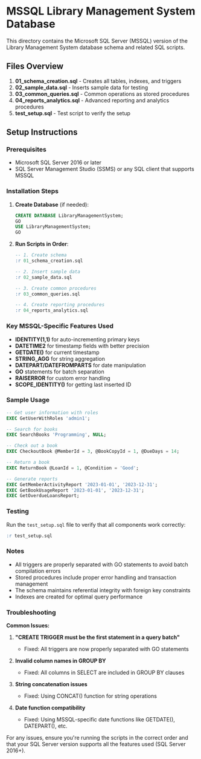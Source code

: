 # MSSQL Library Management System Database

This directory contains the Microsoft SQL Server (MSSQL) version of the Library Management System database schema and related SQL scripts.

## Files Overview

1. **01_schema_creation.sql** - Creates all tables, indexes, and triggers
2. **02_sample_data.sql** - Inserts sample data for testing
3. **03_common_queries.sql** - Common operations as stored procedures
4. **04_reports_analytics.sql** - Advanced reporting and analytics procedures
5. **test_setup.sql** - Test script to verify the setup

## Setup Instructions

### Prerequisites

- Microsoft SQL Server 2016 or later
- SQL Server Management Studio (SSMS) or any SQL client that supports MSSQL

### Installation Steps

1. **Create Database** (if needed):

   ```sql
   CREATE DATABASE LibraryManagementSystem;
   GO
   USE LibraryManagementSystem;
   GO
   ```

2. **Run Scripts in Order**:

   ```sql
   -- 1. Create schema
   :r 01_schema_creation.sql

   -- 2. Insert sample data
   :r 02_sample_data.sql

   -- 3. Create common procedures
   :r 03_common_queries.sql

   -- 4. Create reporting procedures
   :r 04_reports_analytics.sql
   ```

### Key MSSQL-Specific Features Used

- **IDENTITY(1,1)** for auto-incrementing primary keys
- **DATETIME2** for timestamp fields with better precision
- **GETDATE()** for current timestamp
- **STRING_AGG** for string aggregation
- **DATEPART/DATEFROMPARTS** for date manipulation
- **GO** statements for batch separation
- **RAISERROR** for custom error handling
- **SCOPE_IDENTITY()** for getting last inserted ID

### Sample Usage

```sql
-- Get user information with roles
EXEC GetUserWithRoles 'admin1';

-- Search for books
EXEC SearchBooks 'Programming', NULL;

-- Check out a book
EXEC CheckoutBook @MemberId = 3, @BookCopyId = 1, @DueDays = 14;

-- Return a book
EXEC ReturnBook @LoanId = 1, @Condition = 'Good';

-- Generate reports
EXEC GetMemberActivityReport '2023-01-01', '2023-12-31';
EXEC GetBookUsageReport '2023-01-01', '2023-12-31';
EXEC GetOverdueLoansReport;
```

### Testing

Run the `test_setup.sql` file to verify that all components work correctly:

```sql
:r test_setup.sql
```

### Notes

- All triggers are properly separated with GO statements to avoid batch compilation errors
- Stored procedures include proper error handling and transaction management
- The schema maintains referential integrity with foreign key constraints
- Indexes are created for optimal query performance

### Troubleshooting

**Common Issues:**

1. **"CREATE TRIGGER must be the first statement in a query batch"**

   - Fixed: All triggers are now properly separated with GO statements

2. **Invalid column names in GROUP BY**

   - Fixed: All columns in SELECT are included in GROUP BY clauses

3. **String concatenation issues**

   - Fixed: Using CONCAT() function for string operations

4. **Date function compatibility**
   - Fixed: Using MSSQL-specific date functions like GETDATE(), DATEPART(), etc.

For any issues, ensure you're running the scripts in the correct order and that your SQL Server version supports all the features used (SQL Server 2016+).
